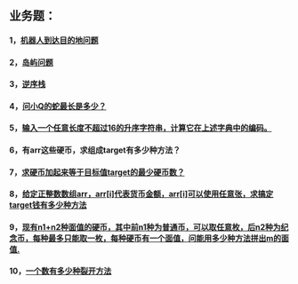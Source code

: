 ## 业务题：

#### 1，[机器人到达目的地问题](https://github.com/sihaihou/algorithm/tree/master/src/com/reyco/algorithm/test/test4/Test1.java)
#### 2，[岛屿问题](https://github.com/sihaihou/algorithm/tree/master/src/com/reyco/algorithm/test/test4/Test2.java)
#### 3，[逆序栈](https://github.com/sihaihou/algorithm/tree/master/src/com/reyco/algorithm/test/test4/Test3.java)
#### 4，[问小Q的蛇最长是多少？](https://github.com/sihaihou/algorithm/tree/master/src/com/reyco/algorithm/test/test4/Test4.java)
#### 5，[输入一个任意长度不超过16的升序字符串，计算它在上述字典中的编码。](https://github.com/sihaihou/algorithm/tree/master/src/com/reyco/algorithm/test/test4/Test5.java)
#### 6，有arr这些硬币，求组成target有多少种方法？
#### 7，[求硬币加起来等于目标值target的最少硬币数？](https://github.com/sihaihou/algorithm/tree/master/src/com/reyco/algorithm/test/test4/Test6.java)
#### 8，[给定正整数数组arr，arr[i]代表货币金额，arr[i]可以使用任意张，求搞定target钱有多少种方法](https://github.com/sihaihou/algorithm/tree/master/src/com/reyco/algorithm/test/test4/Test7.java)
#### 9，[现有n1+n2种面值的硬币，其中前n1种为普通币，可以取任意枚，后n2种为纪念币，每种最多只能取一枚，每种硬币有一个面值，问能用多少种方法拼出m的面值.](https://github.com/sihaihou/algorithm/tree/master/src/com/reyco/algorithm/test/test4/Test8.java)
#### 10，[一个数有多少种裂开方法](https://github.com/sihaihou/algorithm/tree/master/src/com/reyco/algorithm/test/test4/Test9.java)

